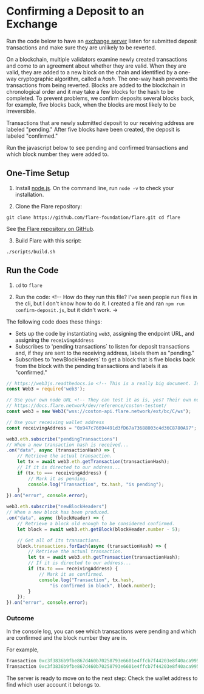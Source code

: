 # Confirming a Deposit to an Exchange

Run the code below to have an [exchange server](https://docs.flare.network/exchange/architecture/#architecture-of-an-exchange) listen for submitted deposit transactions and make sure they are unlikely to be reverted.

On a blockchain, multiple validators examine newly created transactions and come to an agreement about whether they are valid. 
When they are valid, they are added to a new block on the chain and identified by a one-way cryptographic algorithm, called a _hash_. 
The one-way hash prevents the transactions from being reverted. 
Blocks are added to the blockchain in chronological order and it may take a few blocks for the hash to be completed.
To prevent problems, we confirm deposits several blocks back, for example, five blocks back, when the blocks are most likely to be irreversible.

<!-- The [Architecture of an Exchange doc](https://docs.flare.network/exchange/architecture/) says, "To avoid problems, the Exchange should only act on transactions appearing on blocks old enough for the chance of them being reverted to be negligible."  Is this doc referring to the fact that blocks are irreversible except in the case of a severe attack when an ecosystem might agree to fork. Am I on the right track? 
I have never heard of a period where they could possibly be reverted, so I'm imagining that is the brief moment waiting for the cryptographic hash to be in place, yes?  -->

Transactions that are newly submitted deposit to our receiving address are labeled "pending."
After five blocks have been created, the deposit is labeled "confirmed."

Run the javascript below to see pending and confirmed transactions and which block number they were added to.

<!-- I don't think this article should be a primer on blockchain, so I limited blockchain explanation to only what they need to know for this procedure. Ideally, we would have high-level blockchain concepts so we don't have to repeat the concepts for every article that they apply to. 
The existing glossary definitions are part of that. 
Here are a few more definitions that I would recommend adding to the glossary: 

| Term | Description |
| ----------- | ----------- |
| address | The address of a wallet where assets can be stored.
Represented by a hash. |
| block header | Data about the block, including a timestamp of when the block was a created, a hash representing the address of the previous block, and a Merkle root hash (a cryptographic hash of all of the transactions included in the block) |
| block number | Blocks are numbered sequentially in chronological order of creation |
| hash | An output of a string of a fixed size derived from the transformation of data of any length. 
`tx.hash` is the hash of the transaction.
It is generated by a one-way cryptographic algorithm, for which the original data cannot be retrieved by decryption.
Hashing stores passwords and prevents fraudulent transactions and double spending in blockchain. |
| node | A programmed participant in the network that can interact with other nodes.
Each node has different responsibilities, such as client or validator. |
-->

## One-Time Setup

1. Install [node.js](https://nodejs.org/en/download/). On the command line, run `node -v`  to check your installation.

2. Clone the Flare repository: 

`git clone https://github.com/flare-foundation/flare.git
cd flare`

See [the Flare repository on GitHub](https://github.com/flare-foundation/flare).

<!-- The Architecture page says "Your own instance with the test server" Is this relevant here? -->

3. Build Flare with this script:

`./scripts/build.sh`

<!-- Looked like the script started, but then failed at line 16:

```
annemarie@ANNEs-MacBook-Pro flare % ./scripts/build.sh
Downloading dependencies...
./scripts/build.sh: line 16: go: command not found
```
What else do we need to know here? -->

## Run the Code

1. `cd` to `flare`

2. Run the code: <!-- How do they run this file? I've seen people run files in the cli, but I don't know how to do it. I created a file and ran `npm run confirm-deposit.js`, but it didn't work. ->

The following code does these things:

* Sets up the code by instantiating `web3`, assigning the endpoint URL, and assigning the `receivingAddress`
* Subscribes to 'pending transactions` to listen for deposit transactions and, if they are sent to the receiving address, labels them as "pending."
* Subscribes to 'newBlockHeaders` to get a block that is five blocks back from the block with the pending transactiions and labels it as "confirmed."
 
<!-- Since multiple transactions may be added to a block at a time, are we marking 1 pending transaction at at time, and then the entire set (1 or more) of confirmed transactions in a block? How does that work? --> 

```javascript
// https://web3js.readthedocs.io <!-- This is a really big document. Is there specific doc that is relevant here? --> 
const Web3 = require('web3');

// Use your own node URL <!-- They can test it as is, yes? Their own node URL would be for actual run time, yes? -->
// https://docs.flare.network/dev/reference/coston-testnet/
const web3 = new Web3("wss://coston-api.flare.network/ext/bc/C/ws");

// Use your receiving wallet address
const receivingAddress = "0x947c76694491d3fD67a73688003c4d36C8780A97";

web3.eth.subscribe("pendingTransactions")
// When a new transaction hash is received...
.on("data", async (transactionHash) => {
    // Retrieve the actual transaction.
    let tx = await web3.eth.getTransaction(transactionHash);
    // If it is directed to our address...
    if (tx.to === receivingAddress) {
        // Mark it as pending.
        console.log("Transaction", tx.hash, "is pending");
    }
}).on("error", console.error);

web3.eth.subscribe("newBlockHeaders")
// When a new block has been produced.
.on("data", async (blockHeader) => {
    // Retrieve a block old enough to be considered confirmed.
    let block = await web3.eth.getBlock(blockHeader.number - 5);

    // Get all of its transactions.
    block.transactions.forEach(async (transactionHash) => {
        // Retrieve the actual transaction.
        let tx = await web3.eth.getTransaction(transactionHash);
        // If it is directed to our address...
        if (tx.to === receivingAddress) {
            // Mark it as confirmed.
            console.log("Transaction", tx.hash,
                "is confirmed in block", block.number);
        }
    });
}).on("error", console.error);
```
<!-- Do we have more information on possible error codes, such as Transaction Status](https://github.com/flare-foundation/multi-chain-client/blob/main/docs/definitions/transaction-status.md) -->

### Outcome

In the console log, you can see which transactions were pending and which are confirmed and the block number they are in.

For example,

```javascript
Transaction 0xc3f3836b9fbe867d460b70258793e6601e4ffcb7f44203e8f40aca995ec21feb is pending
Transaction 0xc3f3836b9fbe867d460b70258793e6601e4ffcb7f44203e8f40aca995ec21feb is confirmed in block 4305057
```

The server is ready to move on to the next step: Check the wallet address to find which user account it belongs to.

